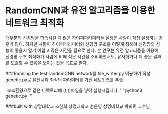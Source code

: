 RandomCNN과 유전 알고리즘을 이용한 네트워크 최적화
=================================================
대부분의 신경망을 학습시킬 때 많은 하이퍼파라미터들 설정은 사람이 직접 설정하는 경우가 많다. 하지만 사람이 하이퍼파라미터와 신경망 구조를 어떻게 정해야 신경망의 성능이 좋을지 알기 어렵고 많은 시간을 필요로 한다. 본 연구는 유전 알고리즘을 이용해 신경망 구조 최적화가 사람에 비해 적은 시간을 소비하면서도, 유사하거나 더 좋은 결과를 도출할 수 있음을 보이는 것을 목표로 한다.


###Running the test
randomCNN network를 file_writer.py 이용하여 작성
genetic.py로 유전시켜 최적의 파라미터를 가진 네트워크를 추출

linux환경으로 같은 디렉토리에 (),()파일을 넣어 실행시킵니다.
'''
python3 genetic.py
'''


###built with
상명대학교 조한희
상명대학교 손은영
상명대학교 박희민 교수님


